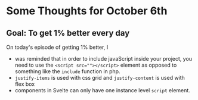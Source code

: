 # Some Thoughts for October 6th 

## Goal: To get 1% better every day

On today's episode of getting 1% better, I 
- was reminded that in order to include javaScript inside your project, you need to use the `<script src=""></script>` element as opposed to something like the `include` function in php. 
- `justify-items` is used with css grid and `justify-content` is used with flex box 
- components in Svelte can only have one instance level `script` element. 